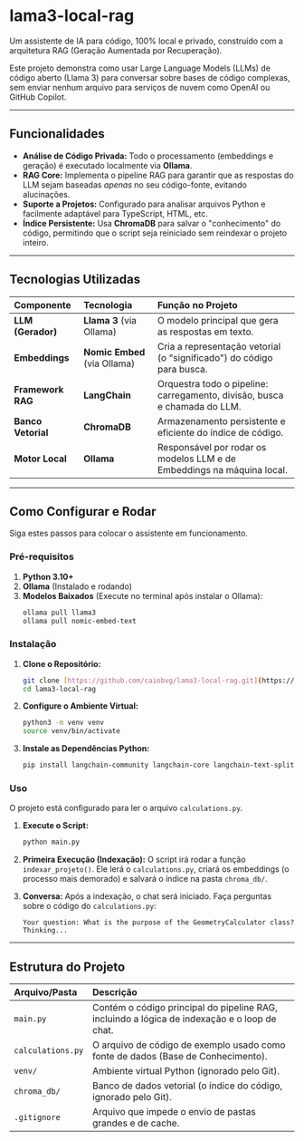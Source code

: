 # lama3-local-rag

Um assistente de IA para código, 100% local e privado, construído com a arquitetura RAG (Geração Aumentada por Recuperação).

Este projeto demonstra como usar Large Language Models (LLMs) de código aberto (Llama 3) para conversar sobre bases de código complexas, sem enviar nenhum arquivo para serviços de nuvem como OpenAI ou GitHub Copilot.

---

## Funcionalidades

* **Análise de Código Privada:** Todo o processamento (embeddings e geração) é executado localmente via **Ollama**.
* **RAG Core:** Implementa o pipeline RAG para garantir que as respostas do LLM sejam baseadas *apenas* no seu código-fonte, evitando alucinações.
* **Suporte a Projetos:** Configurado para analisar arquivos Python e facilmente adaptável para TypeScript, HTML, etc.
* **Índice Persistente:** Usa **ChromaDB** para salvar o "conhecimento" do código, permitindo que o script seja reiniciado sem reindexar o projeto inteiro.

---

## Tecnologias Utilizadas

| Componente | Tecnologia | Função no Projeto |
| :--- | :--- | :--- |
| **LLM (Gerador)** | **Llama 3** (via Ollama) | O modelo principal que gera as respostas em texto. |
| **Embeddings** | **Nomic Embed** (via Ollama) | Cria a representação vetorial (o "significado") do código para busca. |
| **Framework RAG** | **LangChain** | Orquestra todo o pipeline: carregamento, divisão, busca e chamada do LLM. |
| **Banco Vetorial** | **ChromaDB** | Armazenamento persistente e eficiente do índice de código. |
| **Motor Local** | **Ollama** | Responsável por rodar os modelos LLM e de Embeddings na máquina local. |

---

## Como Configurar e Rodar

Siga estes passos para colocar o assistente em funcionamento.

### Pré-requisitos

1.  **Python 3.10+**
2.  **Ollama** (Instalado e rodando)
3.  **Modelos Baixados** (Execute no terminal após instalar o Ollama):
    ```bash
    ollama pull llama3
    ollama pull nomic-embed-text
    ```

### Instalação

1.  **Clone o Repositório:**
    ```bash
    git clone [https://github.com/caiobvg/lama3-local-rag.git](https://github.com/caiobvg/lama3-local-rag.git)
    cd lama3-local-rag
    ```

2.  **Configure o Ambiente Virtual:**
    ```bash
    python3 -m venv venv
    source venv/bin/activate
    ```

3.  **Instale as Dependências Python:**
    ```bash
    pip install langchain-community langchain-core langchain-text-splitters langchain-ollama chromadb
    ```

### Uso

O projeto está configurado para ler o arquivo `calculations.py`.

1.  **Execute o Script:**
    ```bash
    python main.py
    ```

2.  **Primeira Execução (Indexação):**
    O script irá rodar a função `indexar_projeto()`. Ele lerá o `calculations.py`, criará os embeddings (o processo mais demorado) e salvará o índice na pasta `chroma_db/`.

3.  **Conversa:**
    Após a indexação, o chat será iniciado. Faça perguntas sobre o código do `calculations.py`:

    ```
    Your question: What is the purpose of the GeometryCalculator class?
    Thinking...
    ```

---

## Estrutura do Projeto

| Arquivo/Pasta | Descrição |
| :--- | :--- |
| `main.py` | Contém o código principal do pipeline RAG, incluindo a lógica de indexação e o loop de chat. |
| `calculations.py` | O arquivo de código de exemplo usado como fonte de dados (Base de Conhecimento). |
| `venv/` | Ambiente virtual Python (ignorado pelo Git). |
| `chroma_db/` | Banco de dados vetorial (o índice do código, ignorado pelo Git). |
| `.gitignore` | Arquivo que impede o envio de pastas grandes e de cache. |
